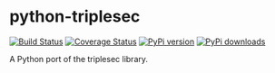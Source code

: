 python-triplesec
================

[![Build Status](https://travis-ci.org/keybase/python-triplesec.png)](https://travis-ci.org/keybase/python-triplesec)
[![Coverage Status](https://coveralls.io/repos/keybase/python-triplesec/badge.png)](https://coveralls.io/r/keybase/python-triplesec)
[![PyPi version](https://pypip.in/v/triplesec/badge.png)](https://crate.io/packages/triplesec)
[![PyPi downloads](https://pypip.in/d/triplesec/badge.png)](https://crate.io/packages/triplesec)

A Python port of the triplesec library.
